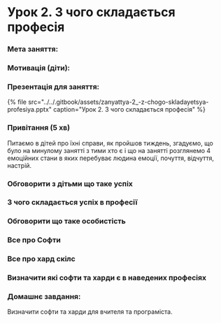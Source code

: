 # Урок 2. З чого складається професія

### Мета заняття:

### **Мотивація \(діти\):** 

### Презентація для заняття:

{% file src="../../.gitbook/assets/zanyattya-2\_-z-chogo-skladayetsya-profesiya.pptx" caption="Урок 2. З чого складається професія" %}

### Привітання \(5 хв\)

Питаємо в дітей про їхні справи, як пройшов тиждень, згадуємо, що було на минулому занятті з тими хто є і що на занятті розглянемо 4 емоційних стани в яких перебуває людина емоції, почуття, відчуття, настрій.

### **Обговорити з дітьми що таке успіх**

### **З чого складається успіх в професії**

### **Обговорити що таке особистість**

### **Все про Софти**

### **Все про хард скілс**

### **Визначити які софти та харди є в наведених професіях**

### **Домашнє завдання:**

Визначити софти та харди для вчителя та програміста.

